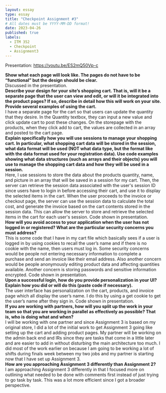 ```yaml
---
layout: essay
type: essay
title: "Checkpoint Assignment #3"
# All dates must be YYYY-MM-DD format!
date: 2023-04-26
published: true
labels:
  - ITM 352
  - Checkpoint
  - Assignment3
---
```


Presentation: https://youtu.be/ES2mQ50Vp-c

**Show what each page will look like. The pages do not have to be “functional” but the design should be clear.** <br>
Discussed in the presentation.<br>
**Describe your design for your site’s shopping cart. That is, will it be a separate page that the user can view and edit, or will it be integrated into the product pages? If so, describe in detail how this will work on your site. Provide several examples of using the cart.**<br>
I have a separate page for the cart so that users can update the quantity that they desire. In the Quantity textbox, they can input a new value and click update cart to post these changes. On the storepage with the products, when they click add to cart, the values are collected in an array and posted to the cart page. <br>
**Explain specifically how you will use sessions to manage your shopping cart. In particular, what shopping cart data will be stored in the session, what data format will be used (NOT what data type, but the format like with the data format used for your registration data). Use code examples showing what data structures (such as arrays and their objects) you will use to manage the shopping cart data and how they will be used in a session.**<br>
Here, I use sessions to store the data about the products quantity, name, and picture in an array that will be saved in a session for my cart. Then, the server can retrieve the session data associated with the user's session ID since users have to login in before accessing their cart, and use it to display the selected items in the cart. When the user proceeds to the invoice or checkout page, the server can use the session data to calculate the total cost, and generate the invoice based on the cart contents stored in the session data. This can allow the server to store and retrieve the selected items in the cart for each user's session. Code shown in presentation.<br>
**How will you avoid access to your application when the user has not logged in or registered? What are the particular security concerns you must address?**<br>
This is some code that I have in my cart file which basically sees if a user is logged in by using cookies to recall the user’s name and if there is no cookie with the name, then users must log in. Some security concerns would be people not entering necessary information to complete a purchase and send an invoice like their email address. Also another concern would be people anonymously editing product data and affecting quantities available. Another concern is storing passwords and sensitive information encrypted. Code shown in presentation.<br>
**Upon a successful login, how do you provide personalization in your UI? Explain how you did or will do this (paste code if necessary).**<br>
The user interface has personalization on the cart, products, and invoice page which all display the user’s name. I do this by using a get cookie to get the user’s name after they sign in. Code shown in presentation.<br>
**If you are working with partners, how will you split up the work in your team so that you are working in parallel as effectively as possible? That is, who is doing what and when?**<br>
I will be working with one partner and since Assignment 3 is based on my original store, I did a lot of the initial work to get Assignment 3 going like setting up the cart and adding product pages. My partner will be working on the admin back end and IRs since they are tasks that come in a little later and are easier to add in without disturbing the main architecture too much. I did most of the work earlier on because I am going to be working a lot of shifts during finals week between my two jobs and my partner is starting now that I have set up Assignment 3.<br>
**How are you approaching Assignment 3 differently than Assignment 2?**<br>
I am approaching Assignment 3 differently in that I focused more on outlining what needed to be done with comments first instead of just trying to go task by task. This was a lot  more efficient since I got a broader perspective.<br>
